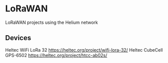 # LoRaWAN
LoRaWAN projects using the Helium network

## Devices
Heltec WiFi LoRa 32 https://heltec.org/project/wifi-lora-32/
Heltec CubeCell GPS-6502 https://heltec.org/project/htcc-ab02s/

